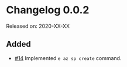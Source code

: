 # Changelog 0.0.2

Released on: 2020-XX-XX

## Added

* [#14](https://github.com/epiphany-platform/cli/issues/14) Implemented `e az sp create` command.  
